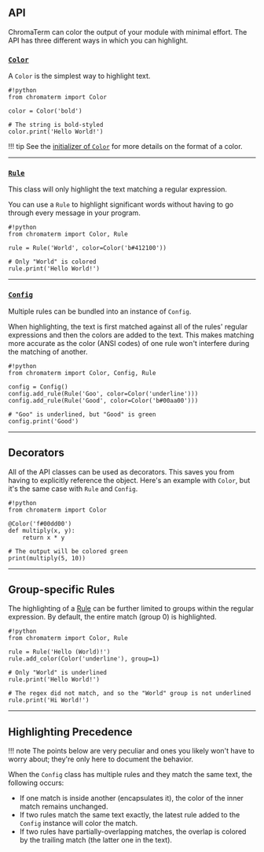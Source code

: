 ## API

ChromaTerm can color the output of your module with minimal effort. The API
has three different ways in which you can highlight.

### [`Color`](../color)

A `Color` is the simplest way to highlight text.

```
#!python
from chromaterm import Color

color = Color('bold')

# The string is bold-styled
color.print('Hello World!')
```

!!! tip
    See the [initializer of `Color`](../color/#chromaterm.Color.__init__) for
    more details on the format of a color.

---


### [`Rule`](../rule)

This class will only highlight the text matching a regular expression.

You can use a `Rule` to highlight significant words without having to go through
every message in your program.

```
#!python
from chromaterm import Color, Rule

rule = Rule('World', color=Color('b#412100'))

# Only "World" is colored
rule.print('Hello World!')
```

---

### [`Config`](../config)

Multiple rules can be bundled into an instance of `Config`.

When highlighting, the text is first matched against all of the rules' regular
expressions and then the colors are added to the text. This makes matching more
accurate as the color (ANSI codes) of one rule won't interfere during the
matching of another.

```
#!python
from chromaterm import Color, Config, Rule

config = Config()
config.add_rule(Rule('Goo', color=Color('underline')))
config.add_rule(Rule('Good', color=Color('b#00aa00')))

# "Goo" is underlined, but "Good" is green
config.print('Good')
```

---

## Decorators

All of the API classes can be used as decorators. This saves you from having to
explicitly reference the object. Here's an example with `Color`, but it's the
same case with `Rule` and `Config`.

```
#!python
from chromaterm import Color

@Color('f#00dd00')
def multiply(x, y):
    return x * y

# The output will be colored green
print(multiply(5, 10))
```

---

## Group-specific Rules

The highlighting of a [Rule](../rule) can be further limited to groups within
the regular expression. By default, the entire match (group 0) is highlighted.

```
#!python
from chromaterm import Color, Rule

rule = Rule('Hello (World)!')
rule.add_color(Color('underline'), group=1)

# Only "World" is underlined
rule.print('Hello World!')

# The regex did not match, and so the "World" group is not underlined
rule.print('Hi World!')
```

---

## Highlighting Precedence

!!! note
    The points below are very peculiar and ones you likely won't have to worry
    about; they're only here to document the behavior.

When the `Config` class has multiple rules and they match the same text, the
following occurs:

* If one match is inside another (encapsulates it), the color of the inner match
  remains unchanged.
* If two rules match the same text exactly, the latest rule added to the `Config`
  instance will color the match.
* If two rules have partially-overlapping matches, the overlap is colored by the
  trailing match (the latter one in the text).
